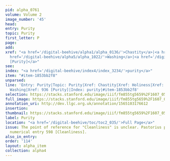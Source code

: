 ```yaml
---
pid: alpha_0761
volume: Volume 2
image_number: '45'
head: 
entry: Purity
topic: Purity
first_letter: P
page: 
add: 
xref: "<a href='/digital-beehive/alpha1/alpha_0136/'>Chastity</a>|<a href='/digital-beehive/alpha2/alpha_0424/'>Holiness</a>|Cleanliness|<a
  href='/digital-beehive/alpha5/alpha_1022/'>Washing</a>|<a href='/digital-beehive/num4/num_1250'>936
  [Purity]</a>"
see: 
index: "<a href='/digital-beehive/index4/index_3234/'>purity</a>"
item: "#item-1853bb2f8"
unparsed: 
line: 'Entry: Purity|Topic: Purity|Xref: Chastity|Xref: Holiness|Xref: Cleanliness|Xref:
  Washing|Xref: 936 [Purity]|Index: purity|#item-1853bb2f8'
selection: https://stacks.stanford.edu/image/iiif/fm855tg5659%2F1607_0512/300,626,3077,390/full/0/default.jpg
full_image: https://stacks.stanford.edu/image/iiif/fm855tg5659%2F1607_0512/full/full/0/default.jpg
annotation_uri: http://dev.llgc.org.uk/annotation/1565103176612
insertion: 
thumbnail: https://stacks.stanford.edu/image/iiif/fm855tg5659%2F1607_0512/300,626,600,180/250,/0/default.jpg
label: Purity
location: "<a href='/digital-beehive/toc/toc2_035/'>Full Page</a>"
issue: The point of reference for "Cleanliness" is unclear. Pastorius perhaps means
  numerical entry 598 [Cleanliness].
also_in_entry: 
order: '114'
layout: alpha_item
collection: alpha4
---
```

